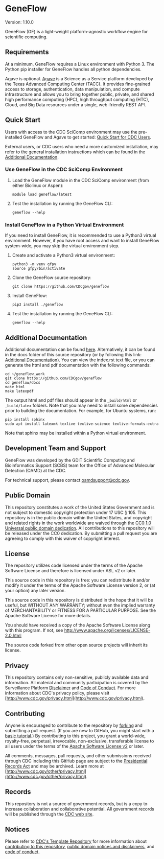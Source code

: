 # GeneFlow

Version: 1.10.0

GeneFlow (GF) is a light-weight platform-agnostic workflow engine for scientific computing.

## Requirements

At a minimum, GeneFlow requires a Linux environment with Python 3. The Python pip installer for GeneFlow handles all python dependencies.

Agave is optional.  [Agave](https://tacc-cloud.readthedocs.io/projects/agave/en/latest/index.html) is a Science as a Service platform developed by the Texas Advanced Computing Center (TACC).  It provides fine-grained access to storage, authentication, data manipulation, and compute infrastructure and allows you to bring together public, private, and shared high performance computing (HPC), high throughput computing (HTC), Cloud, and Big Data resources under a single, web-friendly REST API.

## Quick Start

Users with access to the CDC SciComp environment may use the pre-installed GeneFlow and Agave to get started: [Quick Start for CDC Users](#use-geneflow-in-the-cdc-scicomp-environment).

External users, or CDC users who need a more customized installation, may refer to the general installation instructions which can be found in the [Additional Documentation](#additional-documentation).

### Use GeneFlow in the CDC SciComp Environment

1. Load the GeneFlow module in the CDC SciComp environment (from either Biolinux or Aspen):

    ```
    module load geneflow/latest
    ```

2. Test the installation by running the GeneFlow CLI:

    ```
    geneflow --help
    ```

### Install GeneFlow in a Python Virtual Environment

If you need to install GeneFlow, it is recommended to use a Python3 virtual environment. However, if you have root access and want to install GeneFlow system-wide, you may skip the virtual environment step.

1.  Create and activate a Python3 virtual environment:

    ```
    python3 -m venv gfpy
    source gfpy/bin/activate
    ```

2.  Clone the GeneFlow source repository:

    ```
    git clone https://github.com/CDCgov/geneflow
    ```

3.  Install GeneFlow:

    ```
    pip3 install ./geneflow
    ```

4.  Test the installation by running the GeneFlow CLI:

    ```
    geneflow --help
    ```

## Additional Documentation

Additional documentation can be found [here](https://geneflow.gitlab.io/). Alternatively, it can be found in the docs folder of this source repository (or by following this link: [Additional Documentation](docs/index.rst)). You can view the index.rst text file, or you can generate the html and pdf documentation with the following commands:

```
cd ~/geneflow_work
git clone https://github.com/CDCgov/geneflow
cd geneflow/docs
make html
make latexpdf
```

The output html and pdf files should appear in the `_build/html` or `_build/latex` folders. Note that you may need to install some dependencies prior to building the documentation. For example, for Ubuntu systems, run:

```
pip install sphinx
sudo apt install latexmk texlive texlive-science texlive-formats-extra
```

Note that sphinx may be installed within a Python virtual environment.

## Development Team and Support

GeneFlow was developed by the GDIT Scientific Computing and Bioinformatics Support (SCBS) team for the Office of Advanced Molecular Detection (OAMD) at the CDC.

For technical support, please contact oamdsupport@cdc.gov.
  
## Public Domain

This repository constitutes a work of the United States Government and is not
subject to domestic copyright protection under 17 USC § 105. This repository is in
the public domain within the United States, and copyright and related rights in
the work worldwide are waived through the [CC0 1.0 Universal public domain dedication](https://creativecommons.org/publicdomain/zero/1.0/).
All contributions to this repository will be released under the CC0 dedication. By
submitting a pull request you are agreeing to comply with this waiver of
copyright interest.

## License

The repository utilizes code licensed under the terms of the Apache Software
License and therefore is licensed under ASL v2 or later.

This source code in this repository is free: you can redistribute it and/or modify it under
the terms of the Apache Software License version 2, or (at your option) any
later version.

This source code in this repository is distributed in the hope that it will be useful, but WITHOUT ANY
WARRANTY; without even the implied warranty of MERCHANTABILITY or FITNESS FOR A
PARTICULAR PURPOSE. See the Apache Software License for more details.

You should have received a copy of the Apache Software License along with this
program. If not, see http://www.apache.org/licenses/LICENSE-2.0.html

The source code forked from other open source projects will inherit its license.

## Privacy

This repository contains only non-sensitive, publicly available data and
information. All material and community participation is covered by the
Surveillance Platform [Disclaimer](https://github.com/CDCgov/template/blob/master/DISCLAIMER.md)
and [Code of Conduct](https://github.com/CDCgov/template/blob/master/code-of-conduct.md).
For more information about CDC's privacy policy, please visit [http://www.cdc.gov/privacy.html](http://www.cdc.gov/privacy.html).

## Contributing

Anyone is encouraged to contribute to the repository by [forking](https://help.github.com/articles/fork-a-repo)
and submitting a pull request. (If you are new to GitHub, you might start with a
[basic tutorial](https://help.github.com/articles/set-up-git).) By contributing
to this project, you grant a world-wide, royalty-free, perpetual, irrevocable,
non-exclusive, transferable license to all users under the terms of the
[Apache Software License v2](http://www.apache.org/licenses/LICENSE-2.0.html) or
later.

All comments, messages, pull requests, and other submissions received through
CDC including this GitHub page are subject to the [Presidential Records Act](http://www.archives.gov/about/laws/presidential-records.html)
and may be archived. Learn more at [http://www.cdc.gov/other/privacy.html](http://www.cdc.gov/other/privacy.html).

## Records

This repository is not a source of government records, but is a copy to increase
collaboration and collaborative potential. All government records will be
published through the [CDC web site](http://www.cdc.gov).

## Notices

Please refer to [CDC's Template Repository](https://github.com/CDCgov/template)
for more information about [contributing to this repository](https://github.com/CDCgov/template/blob/master/CONTRIBUTING.md),
[public domain notices and disclaimers](https://github.com/CDCgov/template/blob/master/DISCLAIMER.md),
and [code of conduct](https://github.com/CDCgov/template/blob/master/code-of-conduct.md).

